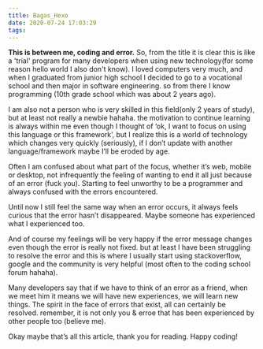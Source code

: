 ```yaml
---
title: Bagas_Hexo
date: 2020-07-24 17:03:29
tags:
---
```

<b>This is between me, coding and error.</b>
So, from the title it is clear this is like a 'trial' program for many developers when using new technology(for some reason hello world I also don't know).
I loved computers very much, and when I graduated from junior high school I decided to go to a vocational school and then major in software engineering. so from there I know programming (10th grade school which was about 2 years ago).

I am also not a person who is very skilled in this field(only 2 years of study), but at least not really a newbie hahaha. the motivation to continue learning is always within me even though I thought of ‘ok, I want to focus on using this language or this framework’, but I realize this is a world of technology which changes very quickly (seriously), if I don’t update with another language/framework maybe I’ll be eroded by age.

Often I am confused about what part of the focus, whether it’s web, mobile or desktop, not infrequently the feeling of wanting to end it all just because of an error (fuck you). Starting to feel unworthy to be a programmer and always confused with the errors encountered.

Until now I still feel the same way when an error occurs, it always feels curious that the error hasn’t disappeared. Maybe someone has experienced what I experienced too.

And of course my feelings will be very happy if the error message changes even though the error is really not fixed. but at least I have been struggling to resolve the error and this is where I usually start using stackoverflow, google and the community is very helpful (most often to the coding school forum hahaha).

Many developers say that if we have to think of an error as a friend, when we meet him it means we will have new experiences, we will learn new things. The spirit in the face of errors that exist, all can certainly be resolved.
remember, it is not only you & erroe that has been experienced by other people too (believe me).

Okay maybe that’s all this article, thank you for reading.
Happy coding!
